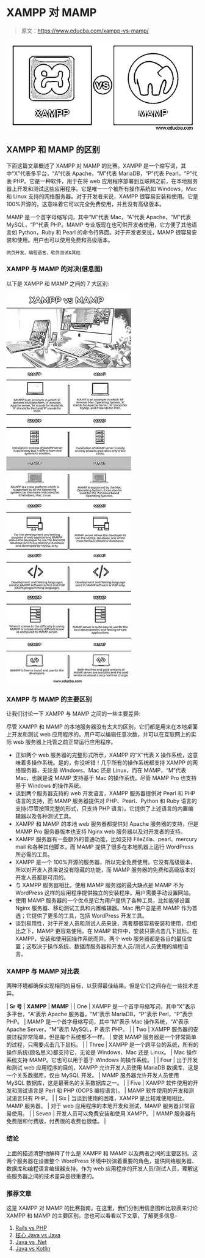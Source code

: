 # XAMPP 对 MAMP

> 原文：<https://www.educba.com/xampp-vs-mamp/>

![XAMPP vs MAMP](img/a6d0cd566454f1b0a862c49343e5effe.png)



## XAMPP 和 MAMP 的区别

下面这篇文章概述了 XAMPP 对 MAMP 的比赛。XAMPP 是一个缩写词，其中“X”代表多平台，“A”代表 Apache，“M”代表 MariaDB，“P”代表 Pearl，“P”代表 PHP。它是一种软件，用于在将 web 应用程序部署到互联网之前，在本地服务器上开发和测试这些应用程序。它是唯一一个被所有操作系统如 Windows，Mac 和 Linux 支持的网络服务器。对于开发者来说，XAMPP 很容易安装和使用。它是 100%开源的，这意味着它可以完全免费使用，并且没有高级版本。

MAMP 是一个首字母缩写词，其中“M”代表 Mac，“A”代表 Apache，“M”代表 MySQL，“P”代表 PHP。MAMP 专业版现在也可供开发者使用，它方便了其他语言如 Python，Ruby 和 Pearl 的命令行界面。对于开发者来说，MAMP 很容易安装和使用。用户也可以使用免费和高级版本。

<small>网页开发、编程语言、软件测试&其他</small>

### XAMPP 与 MAMP 的对决(信息图)

以下是 XAMPP 和 MAMP 之间的 7 大区别:

![XAMPP-vs-MAMP-info](img/8849c84e2df7d504f83946f42cedcf8e.png)



### XAMPP 与 MAMP 的主要区别

让我们讨论一下 XAMPP 与 MAMP 之间的一些主要差异:

尽管 XAMPP 和 MAMP 的本地服务器没有太大的区别，它们都是用来在本地桌面上开发和测试 web 应用程序的。用户可以编辑任意次数，并可以在互联网上的实际 web 服务器上托管之前正常运行应用程序。

*   正如两个 web 服务器的完整形式所示，XAMPP 的“X”代表 X 操作系统，这意味着多操作系统。是的，你没听错！几乎所有的操作系统都支持 XAMPP 的网络服务器，无论是 Windows、Mac 还是 Linux，而在 MAMP，“M”代表 Mac，也就是说 MAMP 支持基于 Mac 的操作系统。尽管 MAMP Pro 也支持基于 Windows 的操作系统。
*   谈到两个服务器支持的 web 开发语言，XAMPP 服务器提供对 Pearl 和 PHP 语言的支持，而 MAMP 服务器提供对 PHP、Pearl、Python 和 Ruby 语言的支持(尽管按照完整的形式，只支持 PHP 语言)。它提供了上述语言的内置编辑器以及各种测试工具。
*   XAMPP 和 MAMP 的本地 web 服务器都提供对 Apache 服务器的支持，但是 MAMP Pro 服务器版本也支持 Nginx web 服务器以及对开发者的支持。
*   XAMPP 服务器有一些额外的普通功能，比如支持 FileZilla、pearl、mercury mail 和各种其他脚本，而 MAMP 提供了很多在本地机器上运行 WordPress 所必需的工具。
*   XAMPP 是一个 100%开源的服务器，所以完全免费使用。它没有高级版本，所以对开发人员来说没有隐藏的功能，而 MAMP 服务器的免费和高级版本对开发人员都是可用的。
*   与 XAMPP 服务器相比，使用 MAMP 服务器的最大缺点是 MAMP 不为 WordPress 这样的应用程序提供独立的安装程序。用户需要手动设置网站。
*   使用 MAMP 服务器的一个优点是它为用户提供了各种工具，比如能够设置 Nginx 服务器、移动测试工具和内置编辑器。Mac 用户总是把 MAMP 作为首选；它提供了更多的工具，包括 WordPress 开发工具。
*   谈到易用性，对于开发人员和测试人员来说，两者都很容易安装和使用，但相比之下，MAMP 更容易使用。在 MAMP 软件中，安装只需点击几下鼠标。在 XAMPP，安装和使用因操作系统而异。两个 web 服务器都是各自的最佳位置；这取决于操作系统、数据库服务器和开发人员/测试人员使用的编程语言。

### XAMPP 与 MAMP 对比表

两种环境都确保实现相同的目标，以获得最佳结果。但是它们之间存在一些技术差异。

| **Sr 号** | **XAMPP** | **MAMP** |
| One | XAMPP 是一个首字母缩写词，其中“X”表示多平台，“A”表示 Apache 服务器，“M”表示 MariaDB，“P”表示 Perl，“P”表示 PHP。 | MAMP 是一个首字母缩写词，其中“M”表示 Mac 操作系统，“A”表示 Apache Server，“M”表示 MySQL，P 表示 PHP。 |
| Two | XAMPP 服务器的安装过程非常简单，但是每个系统都不一样。 | 安装 MAMP 服务器是一个非常简单的过程，只需要点击几下鼠标。 |
| Three | XAMPP 是一个跨平台的系统，所有的操作系统(顾名思义)都支持它，无论是 Windows、Mac 还是 Linux。 | Mac 操作系统支持 MAMP。它也可以用于基于 Windows 的操作系统。 |
| Four | 出于开发和测试 web 应用程序的目的，XAMPP 允许开发人员使用 MariaDB 数据库，这是一个关系数据库，仅由 MySQL 开发。 | MAMP 服务器允许开发人员使用 MySQL 数据库，这是最著名的关系数据库之一。 |
| Five | XAMPP 软件使用的开发和测试语言是 Perl 和 PHP (OOPS 编程语言)。 | MAMP 软件使用的开发和测试语言只有 PHP。 |
| Six | 当谈到使用的困难，XAMPP 是比较难使用相比，MAMP 服务器。 | 对于 web 应用程序的本地开发和测试，MAMP 服务器非常容易使用。 |
| Seven | 开发人员可以免费安装和使用 XAMPP。 | MAMP 服务器有免费版和付费版，付费版的收费也很低。 |

### 结论

上面的描述清楚地解释了什么是 XAMPP 和 MAMP 以及两者之间的主要区别。这两个服务器在设置整个 WordPress 环境中扮演着重要的角色，提供网络服务器、数据库和编程语言编辑器支持。作为 web 应用程序的开发人员/测试人员，理解这些服务器之间的技术差异是很重要的。

### 推荐文章

这是 XAMPP 对 MAMP 的比赛指南。在这里，我们分别用信息图和比较表来讨论 XAMPP 和 MAMP 的主要区别。您也可以看看以下文章，了解更多信息–

1.  [Rails vs PHP](https://www.educba.com/rails-vs-php/)
2.  [核心 Java vs Java](https://www.educba.com/core-java-vs-java/)
3.  [Java vs .Net](https://www.educba.com/java-vs-dot-net/)
4.  [Java vs Kotlin](https://www.educba.com/java-vs-kotlin/)





